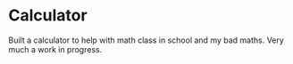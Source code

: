 # Calculator
Built a calculator to help with math class in school and my bad maths.
Very much a work in progress.
